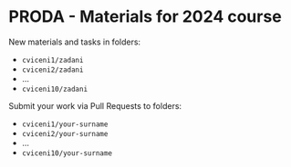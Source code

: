# PRODA - Materials for 2024 course

New materials and tasks in folders:
- `cviceni1/zadani`
- `cviceni2/zadani`
- ...
- `cviceni10/zadani`

Submit your work via Pull Requests to folders:
- `cviceni1/your-surname`
- `cviceni2/your-surname`
- ...
- `cviceni10/your-surname`
